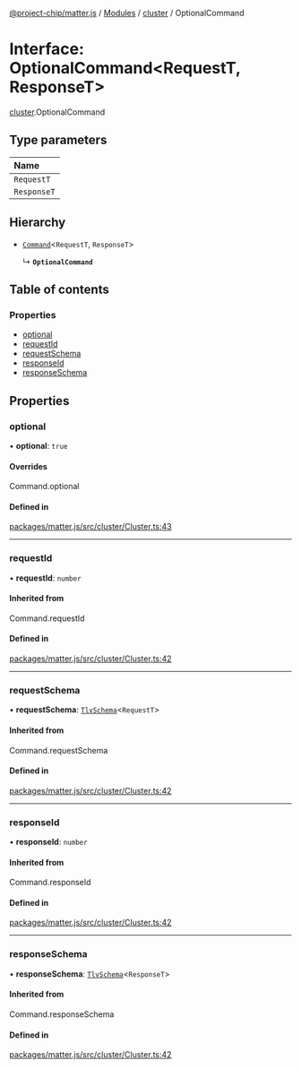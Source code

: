 [@project-chip/matter.js](../README.md) / [Modules](../modules.md) / [cluster](../modules/cluster.md) / OptionalCommand

# Interface: OptionalCommand<RequestT, ResponseT\>

[cluster](../modules/cluster.md).OptionalCommand

## Type parameters

| Name |
| :------ |
| `RequestT` |
| `ResponseT` |

## Hierarchy

- [`Command`](../modules/cluster.md#command)<`RequestT`, `ResponseT`\>

  ↳ **`OptionalCommand`**

## Table of contents

### Properties

- [optional](cluster.OptionalCommand.md#optional)
- [requestId](cluster.OptionalCommand.md#requestid)
- [requestSchema](cluster.OptionalCommand.md#requestschema)
- [responseId](cluster.OptionalCommand.md#responseid)
- [responseSchema](cluster.OptionalCommand.md#responseschema)

## Properties

### optional

• **optional**: ``true``

#### Overrides

Command.optional

#### Defined in

[packages/matter.js/src/cluster/Cluster.ts:43](https://github.com/project-chip/matter.js/blob/5bdbf8d/packages/matter.js/src/cluster/Cluster.ts#L43)

___

### requestId

• **requestId**: `number`

#### Inherited from

Command.requestId

#### Defined in

[packages/matter.js/src/cluster/Cluster.ts:42](https://github.com/project-chip/matter.js/blob/5bdbf8d/packages/matter.js/src/cluster/Cluster.ts#L42)

___

### requestSchema

• **requestSchema**: [`TlvSchema`](../classes/tlv.TlvSchema.md)<`RequestT`\>

#### Inherited from

Command.requestSchema

#### Defined in

[packages/matter.js/src/cluster/Cluster.ts:42](https://github.com/project-chip/matter.js/blob/5bdbf8d/packages/matter.js/src/cluster/Cluster.ts#L42)

___

### responseId

• **responseId**: `number`

#### Inherited from

Command.responseId

#### Defined in

[packages/matter.js/src/cluster/Cluster.ts:42](https://github.com/project-chip/matter.js/blob/5bdbf8d/packages/matter.js/src/cluster/Cluster.ts#L42)

___

### responseSchema

• **responseSchema**: [`TlvSchema`](../classes/tlv.TlvSchema.md)<`ResponseT`\>

#### Inherited from

Command.responseSchema

#### Defined in

[packages/matter.js/src/cluster/Cluster.ts:42](https://github.com/project-chip/matter.js/blob/5bdbf8d/packages/matter.js/src/cluster/Cluster.ts#L42)
